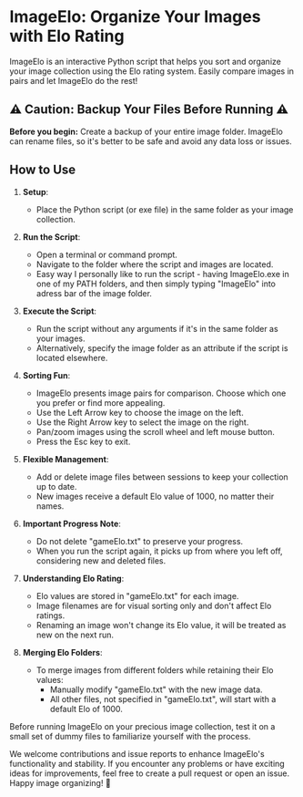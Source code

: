 # ImageElo: Organize Your Images with Elo Rating

ImageElo is an interactive Python script that helps you sort and organize your image collection using the Elo rating system. Easily compare images in pairs and let ImageElo do the rest!

## ⚠️ Caution: Backup Your Files Before Running ⚠️

**Before you begin:** Create a backup of your entire image folder. ImageElo can rename files, so it's better to be safe and avoid any data loss or issues.

## How to Use

1. **Setup**:
   - Place the Python script (or exe file) in the same folder as your image collection.

2. **Run the Script**:
   - Open a terminal or command prompt.
   - Navigate to the folder where the script and images are located.
   - Easy way I personally like to run the script - having ImageElo.exe in one of my PATH folders, and then simply typing "ImageElo" into adress bar of the image folder.

3. **Execute the Script**:
   - Run the script without any arguments if it's in the same folder as your images.
   - Alternatively, specify the image folder as an attribute if the script is located elsewhere.

4. **Sorting Fun**:
   - ImageElo presents image pairs for comparison. Choose which one you prefer or find more appealing.
   - Use the Left Arrow key to choose the image on the left.
   - Use the Right Arrow key to select the image on the right.
   - Pan/zoom images using the scroll wheel and left mouse button.
   - Press the Esc key to exit.

5. **Flexible Management**:
   - Add or delete image files between sessions to keep your collection up to date.
   - New images receive a default Elo value of 1000, no matter their names.

6. **Important Progress Note**:
   - Do not delete "gameElo.txt" to preserve your progress.
   - When you run the script again, it picks up from where you left off, considering new and deleted files.

7. **Understanding Elo Rating**:
   - Elo values are stored in "gameElo.txt" for each image.
   - Image filenames are for visual sorting only and don't affect Elo ratings.
   - Renaming an image won't change its Elo value, it will be treated as new on the next run.

8. **Merging Elo Folders**:
   - To merge images from different folders while retaining their Elo values:
     - Manually modify "gameElo.txt" with the new image data.
     - All other files, not specified in "gameElo.txt", will start with a default Elo of 1000.

Before running ImageElo on your precious image collection, test it on a small set of dummy files to familiarize yourself with the process.

We welcome contributions and issue reports to enhance ImageElo's functionality and stability. If you encounter any problems or have exciting ideas for improvements, feel free to create a pull request or open an issue. Happy image organizing! 📸
